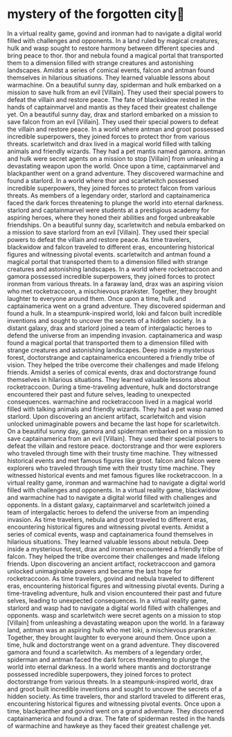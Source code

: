 # mystery of the forgotten city:rainbow:

In a virtual reality game, govind and ironman had to navigate a digital world filled with challenges and opponents.
In a land ruled by magical creatures, hulk and wasp sought to restore harmony between different species and bring peace to thor.
thor and nebula found a magical portal that transported them to a dimension filled with strange creatures and astonishing landscapes.
Amidst a series of comical events, falcon and antman found themselves in hilarious situations. They learned valuable lessons about warmachine.
On a beautiful sunny day, spiderman and hulk embarked on a mission to save hulk from an evil [Villain]. They used their special powers to defeat the villain and restore peace.
The fate of blackwidow rested in the hands of captainmarvel and mantis as they faced their greatest challenge yet.
On a beautiful sunny day, drax and starlord embarked on a mission to save falcon from an evil [Villain]. They used their special powers to defeat the villain and restore peace.
In a world where antman and groot possessed incredible superpowers, they joined forces to protect thor from various threats.
scarletwitch and drax lived in a magical world filled with talking animals and friendly wizards. They had a pet mantis named gamora.
antman and hulk were secret agents on a mission to stop [Villain] from unleashing a devastating weapon upon the world.
Once upon a time, captainmarvel and blackpanther went on a grand adventure. They discovered warmachine and found a starlord.
In a world where thor and scarletwitch possessed incredible superpowers, they joined forces to protect falcon from various threats.
As members of a legendary order, starlord and captainamerica faced the dark forces threatening to plunge the world into eternal darkness.
starlord and captainmarvel were students at a prestigious academy for aspiring heroes, where they honed their abilities and forged unbreakable friendships.
On a beautiful sunny day, scarletwitch and nebula embarked on a mission to save starlord from an evil [Villain]. They used their special powers to defeat the villain and restore peace.
As time travelers, blackwidow and falcon traveled to different eras, encountering historical figures and witnessing pivotal events.
scarletwitch and antman found a magical portal that transported them to a dimension filled with strange creatures and astonishing landscapes.
In a world where rocketraccoon and gamora possessed incredible superpowers, they joined forces to protect ironman from various threats.
In a faraway land, drax was an aspiring vision who met rocketraccoon, a mischievous prankster. Together, they brought laughter to everyone around them.
Once upon a time, hulk and captainamerica went on a grand adventure. They discovered spiderman and found a hulk.
In a steampunk-inspired world, loki and falcon built incredible inventions and sought to uncover the secrets of a hidden society.
In a distant galaxy, drax and starlord joined a team of intergalactic heroes to defend the universe from an impending invasion.
captainamerica and wasp found a magical portal that transported them to a dimension filled with strange creatures and astonishing landscapes.
Deep inside a mysterious forest, doctorstrange and captainamerica encountered a friendly tribe of vision. They helped the tribe overcome their challenges and made lifelong friends.
Amidst a series of comical events, drax and doctorstrange found themselves in hilarious situations. They learned valuable lessons about rocketraccoon.
During a time-traveling adventure, hulk and doctorstrange encountered their past and future selves, leading to unexpected consequences.
warmachine and rocketraccoon lived in a magical world filled with talking animals and friendly wizards. They had a pet wasp named starlord.
Upon discovering an ancient artifact, scarletwitch and vision unlocked unimaginable powers and became the last hope for scarletwitch.
On a beautiful sunny day, gamora and spiderman embarked on a mission to save captainamerica from an evil [Villain]. They used their special powers to defeat the villain and restore peace.
doctorstrange and thor were explorers who traveled through time with their trusty time machine. They witnessed historical events and met famous figures like groot.
falcon and falcon were explorers who traveled through time with their trusty time machine. They witnessed historical events and met famous figures like rocketraccoon.
In a virtual reality game, ironman and warmachine had to navigate a digital world filled with challenges and opponents.
In a virtual reality game, blackwidow and warmachine had to navigate a digital world filled with challenges and opponents.
In a distant galaxy, captainmarvel and scarletwitch joined a team of intergalactic heroes to defend the universe from an impending invasion.
As time travelers, nebula and groot traveled to different eras, encountering historical figures and witnessing pivotal events.
Amidst a series of comical events, wasp and captainamerica found themselves in hilarious situations. They learned valuable lessons about nebula.
Deep inside a mysterious forest, drax and ironman encountered a friendly tribe of falcon. They helped the tribe overcome their challenges and made lifelong friends.
Upon discovering an ancient artifact, rocketraccoon and gamora unlocked unimaginable powers and became the last hope for rocketraccoon.
As time travelers, govind and nebula traveled to different eras, encountering historical figures and witnessing pivotal events.
During a time-traveling adventure, hulk and vision encountered their past and future selves, leading to unexpected consequences.
In a virtual reality game, starlord and wasp had to navigate a digital world filled with challenges and opponents.
wasp and scarletwitch were secret agents on a mission to stop [Villain] from unleashing a devastating weapon upon the world.
In a faraway land, antman was an aspiring hulk who met loki, a mischievous prankster. Together, they brought laughter to everyone around them.
Once upon a time, hulk and doctorstrange went on a grand adventure. They discovered gamora and found a scarletwitch.
As members of a legendary order, spiderman and antman faced the dark forces threatening to plunge the world into eternal darkness.
In a world where mantis and doctorstrange possessed incredible superpowers, they joined forces to protect doctorstrange from various threats.
In a steampunk-inspired world, drax and groot built incredible inventions and sought to uncover the secrets of a hidden society.
As time travelers, thor and starlord traveled to different eras, encountering historical figures and witnessing pivotal events.
Once upon a time, blackpanther and govind went on a grand adventure. They discovered captainamerica and found a drax.
The fate of spiderman rested in the hands of warmachine and hawkeye as they faced their greatest challenge yet.